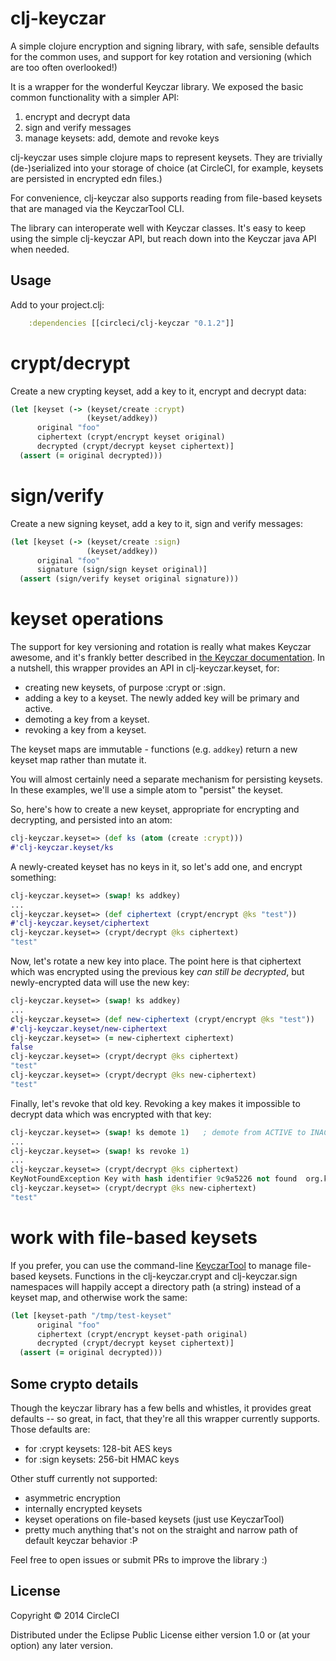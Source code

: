 # clj-keyczar

A simple clojure encryption and signing library, with safe, sensible defaults for the
common uses, and support for key rotation and versioning (which are too often overlooked!)

It is a wrapper for the wonderful Keyczar library. We exposed the basic common functionality
with a simpler API:

1. encrypt and decrypt data
2. sign and verify messages
3. manage keysets: add, demote and revoke keys

clj-keyczar uses simple clojure maps to represent keysets. They are trivially
(de-)serialized into your storage of choice (at CircleCI, for example, keysets are
persisted in encrypted edn files.)

For convenience, clj-keyczar also supports reading from file-based keysets that are managed
via the KeyczarTool CLI.

The library can interoperate well with Keyczar classes. It's easy to keep using the simple
clj-keyczar API, but reach down into the Keyczar java API when needed.

## Usage

Add to your project.clj:

```clojure
    :dependencies [[circleci/clj-keyczar "0.1.2"]]
```

# crypt/decrypt

Create a new crypting keyset, add a key to it, encrypt and decrypt data:

```clojure
(let [keyset (-> (keyset/create :crypt)
                 (keyset/addkey))
      original "foo"
      ciphertext (crypt/encrypt keyset original)
      decrypted (crypt/decrypt keyset ciphertext)]
  (assert (= original decrypted)))
```

# sign/verify

Create a new signing keyset, add a key to it, sign and verify messages:

```clojure
(let [keyset (-> (keyset/create :sign)
                 (keyset/addkey))
      original "foo"
      signature (sign/sign keyset original)]
  (assert (sign/verify keyset original signature)))
```

# keyset operations

The support for key versioning and rotation is really what makes Keyczar awesome, and it's
frankly better described in [the Keyczar documentation](https://code.google.com/p/keyczar/).
In a nutshell, this wrapper provides an API in clj-keyczar.keyset, for:

* creating new keysets, of purpose :crypt or :sign.
* adding a key to a keyset. The newly added key will be primary and active.
* demoting a key from a keyset.
* revoking a key from a keyset.

The keyset maps are immutable - functions (e.g. `addkey`) return a new keyset
map rather than mutate it.

You will almost certainly need a separate mechanism for persisting keysets. In these
examples, we'll use a simple atom to "persist" the keyset.

So, here's how to create a new keyset, appropriate for encrypting and decrypting, and
persisted into an atom:

```clojure
clj-keyczar.keyset=> (def ks (atom (create :crypt)))
#'clj-keyczar.keyset/ks
```

A newly-created keyset has no keys in it, so let's add one, and encrypt something:

```clojure
clj-keyczar.keyset=> (swap! ks addkey)
...
clj-keyczar.keyset=> (def ciphertext (crypt/encrypt @ks "test"))
#'clj-keyczar.keyset/ciphertext
clj-keyczar.keyset=> (crypt/decrypt @ks ciphertext)
"test"
```

Now, let's rotate a new key into place. The point here is that ciphertext which was encrypted
using the previous key *can still be decrypted*, but newly-encrypted data will use the new
key:

```clojure
clj-keyczar.keyset=> (swap! ks addkey)
...
clj-keyczar.keyset=> (def new-ciphertext (crypt/encrypt @ks "test"))
#'clj-keyczar.keyset/new-ciphertext
clj-keyczar.keyset=> (= new-ciphertext ciphertext)
false
clj-keyczar.keyset=> (crypt/decrypt @ks ciphertext)
"test"
clj-keyczar.keyset=> (crypt/decrypt @ks new-ciphertext)
"test"
```

Finally, let's revoke that old key. Revoking a key makes it impossible to decrypt data which
was encrypted with that key:

```clojure
clj-keyczar.keyset=> (swap! ks demote 1)   ; demote from ACTIVE to INACTIVE before revoking
...
clj-keyczar.keyset=> (swap! ks revoke 1)
...
clj-keyczar.keyset=> (crypt/decrypt @ks ciphertext)
KeyNotFoundException Key with hash identifier 9c9a5226 not found  org.keyczar.Crypter.decrypt (Crypter.java:117)
clj-keyczar.keyset=> (crypt/decrypt @ks new-ciphertext)
"test"
```

# work with file-based keysets

If you prefer, you can use the command-line
[KeyczarTool](https://code.google.com/p/keyczar/wiki/KeyczarTool) to manage file-based
keysets. Functions in the clj-keyczar.crypt and clj-keyczar.sign namespaces will happily
accept a directory path (a string) instead of a keyset map, and otherwise work the same:

```clojure
(let [keyset-path "/tmp/test-keyset"
      original "foo"
      ciphertext (crypt/encrypt keyset-path original)
      decrypted (crypt/decrypt keyset ciphertext)]
  (assert (= original decrypted)))
```

## Some crypto details

Though the keyczar library has a few bells and whistles, it provides great defaults -- so
great, in fact, that they're all this wrapper currently supports. Those defaults are:

* for :crypt keysets: 128-bit AES keys
* for :sign keysets: 256-bit HMAC keys

Other stuff currently not supported:

* asymmetric encryption
* internally encrypted keysets
* keyset operations on file-based keysets (just use KeyczarTool)
* pretty much anything that's not on the straight and narrow path of default keyczar behavior :P

Feel free to open issues or submit PRs to improve the library :)

## License

Copyright © 2014 CircleCI

Distributed under the Eclipse Public License either version 1.0 or (at
your option) any later version.

